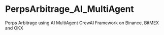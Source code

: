 # PerpsArbitrage_AI_MultiAgent
Perps Arbitrage using AI MultiAgent CrewAI Framework on Binance, BitMEX and OKX
